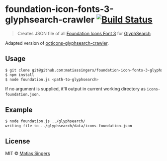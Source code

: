 # foundation-icon-fonts-3-glyphsearch-crawler [![Build Status](https://api.shippable.com/projects/53fc36ec944d7f5808f6e110/badge/master)](https://www.shippable.com/projects/53fc36ec944d7f5808f6e110)
> Creates JSON file of all [Foundation Icons Font 3](http://zurb.com/playground/foundation-icon-fonts-3) for [GlyphSearch](http://glyphsearch.com/)

Adapted version of [octicons-glyphsearch-crawler](https://github.com/matiassingers/octicons-glyphsearch-crawler).

## Usage

```sh
$ git clone git@github.com:matiassingers/foundation-icon-fonts-3-glyphsearch-crawler.git && cd foundation-icon-fonts-3-glyphsearch-crawler/
$ npm install
$ node foundation.js <path-to-glyphsearch>
```

If no argument is supplied, it'll output in current working directory as `icons-foundation.json`.

## Example

```sh
$ node foundation.js ../glyphsearch/
writing file to ../glyphsearch/data/icons-foundation.json
```

## License
MIT © [Matias Singers](http://mts.io)

